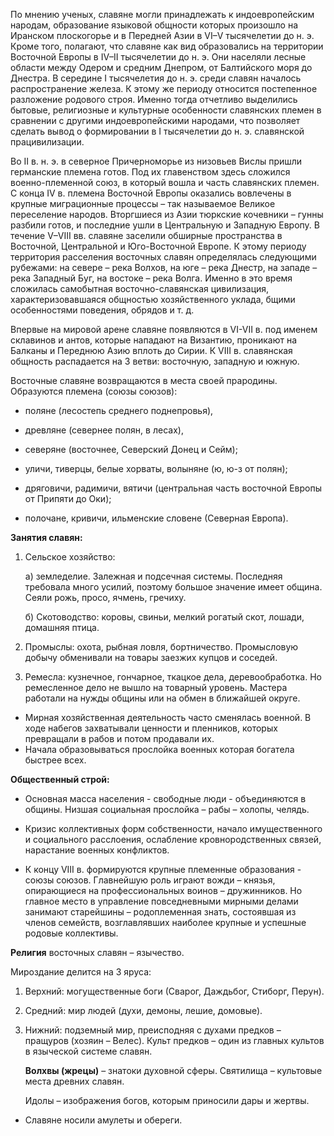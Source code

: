 По мнению ученых, славяне могли принадлежать к индоевропейским народам, образование языковой общности которых произошло на Иранском плоскогорье и в Передней Азии в VI–V тысячелетии до н. э. Кроме того, полагают, что славяне как вид образовались на территории Восточной Европы в IV–II тысячелетии до н. э. Они населяли лесные области между Одером и средним Днепром, от Балтийского моря до Днестра. В середине I тысячелетия до н. э. среди славян началось распространение железа. К этому же периоду относится постепенное разложение родового строя. Именно тогда отчетливо выделились бытовые, религиозные и культурные особенности славянских племен в сравнении с другими индоевропейскими народами, что позволяет сделать вывод о формировании в I тысячелетии до н. э. славянской працивилизации.

Во II в. н. э. в северное Причерноморье из низовьев Вислы пришли германские племена готов. Под их главенством здесь сложился военно-племенной союз, в который вошла и часть славянских племен. С конца IV в. племена Восточной Европы оказались вовлечены в крупные миграционные процессы – так называемое Великое переселение народов. Вторгшиеся из Азии тюркские кочевники – гунны разбили готов, и последние ушли в Центральную и Западную Европу. В течение V–VIII вв. славяне заселили обширные пространства в Восточной, Центральной и Юго-Восточной Европе. К этому периоду территория расселения восточных славян определялась следующими рубежами: на севере – река Волхов, на юге – река Днестр, на западе – река Западный Буг, на востоке – река Волга. Именно в это время сложилась самобытная восточно-славянская цивилизация, характеризовавшаяся общностью хозяйственного уклада, бщими особенностями поведения, обрядов и т. д.

Впервые на мировой арене славяне появляются в VI-VII в. под именем склавинов и антов, которые нападают на Византию, проникают на Балканы и Переднюю Азию вплоть до Сирии. К VIII в. славянская общность распадается на 3 ветви: восточную, западную и южную.

Восточные славяне возвращаются в места своей прародины. Образуются племена (союзы союзов):

- поляне (лесостепь среднего поднепровья),
    
- древляне (севернее полян, в лесах),
    
- северяне (восточнее, Северский Донец и Сейм);
    
- уличи, тиверцы, белые хорваты, волыняне (ю, ю-з от полян);
    
- дряговичи, радимичи, вятичи (центральная часть восточной Европы от Припяти до Оки);
    
- полочане, кривичи, ильменские словене (Северная Европа).
    

**Занятия славян:**

1. Сельское хозяйство:
    
    а) земледелие. Залежная и подсечная системы. Последняя требовала много усилий, поэтому большое значение имеет община. Сеяли рожь, просо, ячмень, гречиху.
    
    б) Скотоводство: коровы, свиньи, мелкий рогатый скот, лошади, домашняя птица.
    
2. Промыслы: охота, рыбная ловля, бортничество. Промысловую добычу обменивали на товары заезжих купцов и соседей.
    
3. Ремесла: кузнечное, гончарное, ткацкое дела, деревообработка. Но ремесленное дело не вышло на товарный уровень. Мастера работали на нужды общины или на обмен в ближайшей округе.
    

- Мирная хозяйственная деятельность часто сменялась военной. В ходе набегов захватывали ценности и пленников, которых превращали в рабов и потом продавали их.
- Начала образовываться прослойка военных которая богатела быстрее всех.

**Общественный строй:**

- Основная масса населения - свободные люди - объединяются в общины. Низшая социальная прослойка – рабы – холопы, челядь.
    
- Кризис коллективных форм собственности, начало имущественного и социального расслоения, ослабление кровнородственных связей, нарастание военных конфликтов.
    
- К концу VIII в. формируются крупные племенные образования - союзы союзов. Главнейшую роль играют вожди – князья, опирающиеся на профессиональных воинов – дружинников. Но главное место в управление повседневными мирными делами занимают старейшины – родоплеменная знать, состоявшая из членов семейств, возглавлявших наиболее крупные и успешные родовые коллективы.
    

**Религия** восточных славян – язычество.

Мироздание делится на 3 яруса:

1. Верхний: могущественные боги (Сварог, Даждьбог, Стиборг, Перун).
    
2. Средний: мир людей (духи, демоны, лешие, домовые).
    
3. Нижний: подземный мир, преисподняя с духами предков – пращуров (хозяин – Велес). Культ предков – один из главных культов в языческой системе славян.
    
    **Волхвы (жрецы)** – знатоки духовной сферы. Святилища – культовые места древних славян.
    
    Идолы – изображения богов, которым приносили дары и жертвы.
    

- Славяне носили амулеты и обереги.